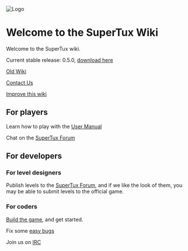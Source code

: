 ![Logo](https://github.com/SuperTux/data/raw/master/images/engine/menu/logo.png)
# Welcome to the SuperTux Wiki

Welcome to the SuperTux wiki. 

Current stable release: 0.5.0, [download here](https://supertuxproject.org/download.html)

[Old Wiki](http://supertux.lethargik.org/wiki/Main_Page)

[Contact Us](https://www.supertux.org/contact.html)

[Improve this wiki](https://github.com/SuperTux/wiki/wiki)

## For players

Learn how to play with the [User Manual](https://github.com/SuperTux/supertux/wiki/User-Manual)

Chat on the [SuperTux Forum](http://forum.freegamedev.net/viewforum.php?f=66&sid=7d271ca537028e81027e0b3cdab4f0ca)

## For developers

### For level designers

Publish levels to the [SuperTux Forum](http://forum.freegamedev.net/viewforum.php?f=66&sid=7d271ca537028e81027e0b3cdab4f0ca),
and if we like the look of them, you may be able to submit levels to the official game.

### For coders

[Build the game](https://github.com/SuperTux/supertux/wiki/Building), and get started.

Fix some [easy bugs](https://github.com/SuperTux/supertux/issues?q=is%3Aopen+is%3Aissue+label%3Adifficulty%3Aeasy)

Join us on [IRC](https://github.com/SuperTux/supertux/wiki/IRC)
